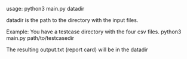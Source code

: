 usage: python3 main.py datadir

datadir is the path to the directory with the input files.

Example: You have a testcase directory with the four csv files.
         python3 main.py path/to/testcasedir

The resulting output.txt (report card) will be in the datadir
